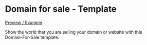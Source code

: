 # Domain for sale - Template

[Preview / Example](http://www.procomputer.sk?utm_source=github&utm_medium=d4s&utm_campaign=readme)

Show the world that you are selling your domain or website with this Domain-For-Sale template.